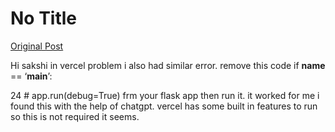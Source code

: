 # No Title

[Original Post](https://discourse.onlinedegree.iitm.ac.in/t/161120/129)

<p>Hi sakshi in vercel problem i also had similar error. remove this code if <strong>name</strong> == ‘<strong>main</strong>’:</p>
<p>24 # app.run(debug=True) frm your flask app then run it. it worked for me i found this with the help of chatgpt. vercel has some built in features to run so this is not required it seems.</p>